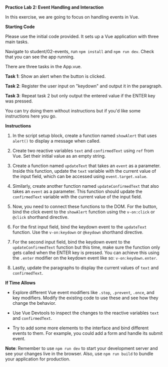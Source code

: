 **Practice Lab 2: Event Handling and Interaction**

In this exercise, we are going to focus on handling events in Vue. 

**Starting Code**

Please use the initial code provided. It sets up a Vue application with three main tasks. 

Navigate to student/02-events, run `npm install` and `npm run dev`. Check that you can see the app running.

There are three tasks in the App.vue.

**Task 1**: Show an alert when the button is clicked.

**Task 2**: Register the user input on "keydown" and output it in the paragraph.

**Task 3**: Repeat task 2 but only output the entered value if the ENTER key was pressed.

You can try doing them without instructions but if you'd like some instructions here you go.

**Instructions**

1. In the script setup block, create a function named `showAlert` that uses `alert()` to display a message when called.

2. Create two reactive variables `text` and `confirmedText` using `ref` from Vue. Set their initial value as an empty string.

3. Create a function named `updateText` that takes an `event` as a parameter. Inside this function, update the `text` variable with the current value of the input field, which can be accessed using `event.target.value`.

4. Similarly, create another function named `updateConfirmedText` that also takes an `event` as a parameter. This function should update the `confirmedText` variable with the current value of the input field.

5. Now, you need to connect these functions to the DOM. For the button, bind the click event to the `showAlert` function using the `v-on:click` or `@click` shorthand directive.

6. For the first input field, bind the keydown event to the `updateText` function. Use the `v-on:keydown` or `@keydown` shorthand directive.

7. For the second input field, bind the keydown event to the `updateConfirmedText` function but this time, make sure the function only gets called when the ENTER key is pressed. You can achieve this using the `.enter` modifier on the keydown event like so: `v-on:keydown.enter`.

8. Lastly, update the paragraphs to display the current values of `text` and `confirmedText`.

**If Time Allows**

- Explore different Vue event modifiers like `.stop`, `.prevent`, `.once`, and key modifiers. Modify the existing code to use these and see how they change the behavior.

- Use Vue Devtools to inspect the changes to the reactive variables `text` and `confirmedText`.

- Try to add some more elements to the interface and bind different events to them. For example, you could add a form and handle its submit event.

**Note**: Remember to use `npm run dev` to start your development server and see your changes live in the browser. Also, use `npm run build` to bundle your application for production.